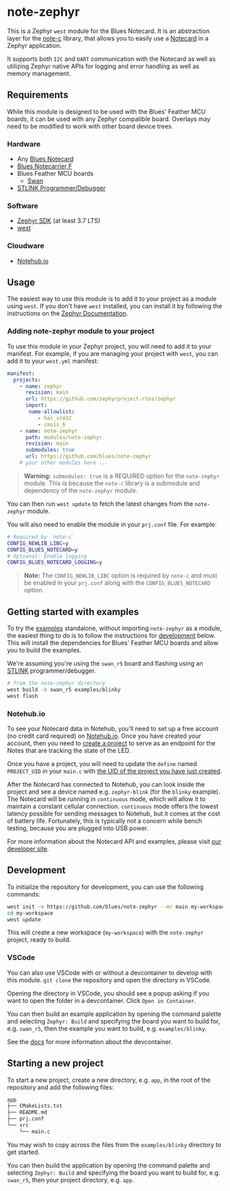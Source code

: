 # note-zephyr

This is a Zephyr `west` module for the Blues Notecard.
It is an abstraction layer for the [note-c](https://github.com/blues/note-c) library, that allows you to easily use a [Notecard](https://blues.com/products/notecard/) in a Zephyr application.

It supports both `I2C` and `UART` communication with the Notecard as well as utilizing Zephyr native APIs for logging and error handling as well as memory management.

## Requirements

While this module is designed to be used with the Blues' Feather MCU boards, it can be used with any Zephyr compatible board. Overlays may need to be modified to work with other board device trees.

### Hardware

- Any [Blues Notecard](https://shop.blues.io/collections/notecard)
- [Blues Notecarrier F](https://shop.blues.com/products/notecarrier-f)
- Blues Feather MCU boards
  - [Swan](https://shop.blues.io/products/swan)
- [STLINK Programmer/Debugger](https://shop.blues.io/collections/accessories/products/stlink-v3mini)

### Software

- [Zephyr SDK](https://docs.zephyrproject.org/3.7.0/develop/getting_started/index.html) (at least 3.7 LTS)
- [west](https://docs.zephyrproject.org/latest/guides/west/install.html)

### Cloudware

- [Notehub.io](https://notehub.io)

## Usage

The easiest way to use this module is to add it to your project as a module using `west`.
If you don't have `west` installed, you can install it by following the instructions on the [Zephyr Documentation](https://docs.zephyrproject.org/latest/guides/west/install.html).

### Adding note-zephyr module to your project

To use this module in your Zephyr project, you will need to add it to your manifest.
For example, if you are managing your project with `west`, you can add it to your `west.yml` manifest:

```yaml
manifest:
  projects:
    - name: zephyr
      revision: main
      url: https://github.com/zephyrproject-rtos/zephyr
      import:
       name-allowlist:
          - hal_stm32
          - cmsis_6
    - name: note-zephyr
      path: modules/note-zephyr
      revision: main
      submodules: true
      url: https://github.com/blues/note-zephyr
    # your other modules here ...
```

> **Warning:** `submodules: true` is a REQUIRED option for the `note-zephyr` module. This is because the `note-c` library is a submodule and dependency of the `note-zephyr` module.

You can then run `west update` to fetch the latest changes from the `note-zephyr` module.

You will also need to enable the module in your `prj.conf` file.
For example:

```sh
# Required by `note-c`
CONFIG_NEWLIB_LIBC=y
CONFIG_BLUES_NOTECARD=y
# Optional: Enable logging
CONFIG_BLUES_NOTECARD_LOGGING=y

```

> **Note:** The `CONFIG_NEWLIB_LIBC` option is required by `note-c` and must be enabled in your `prj.conf` along with the `CONFIG_BLUES_NOTECARD` option.

## Getting started with examples

To try the [examples](examples/README.md) standalone, without importing `note-zephyr` as a module, the easiest thing to do is to follow the instructions for [development](#development) below. This will install the dependencies for Blues' Feather MCU boards and allow you to build the examples.

We're assuming you're using the `swan_r5` board and flashing using an [STLINK](https://shop.blues.io/collections/accessories/products/stlink-v3mini) programmer/debugger.

```sh
# from the note-zephyr directory
west build -b swan_r5 examples/blinky
west flash
```

### Notehub.io

To see your Notecard data in Notehub, you'll need to set up a free account (no credit card required) on [Notehub.io](https://notehub.io).
Once you have created your account, then you need to [create a project](https://dev.blues.io/quickstart/notecard-quickstart/notecard-simulator/#create-a-notehub-project) to serve as an endpoint for the Notes that are tracking the state of the LED.

Once you have a project, you will need to update the `define` named `PROJECT_UID` in your `main.c` with [the UID of the project you have just created](https://blues.dev/notehub/notehub-walkthrough/#finding-a-productuid).

After the Notecard has connected to Notehub, you can look inside the project and see a device named e.g. `zephyr-blink` (for the `blinky` example).
The Notecard will be running in `continuous` mode, which will allow it to maintain a constant cellular connection.
`continuous` mode offers the lowest latency possible for sending messages to Notehub, but it comes at the cost of battery life. Fortunately, this is typically not a concern while bench testing, because you are plugged into USB power.

For more information about the Notecard API and examples, please visit [our developer site](https://blues.dev).

## Development

To initialize the repository for development, you can use the following commands:

```sh
west init -m https://github.com/blues/note-zephyr --mr main my-workspace
cd my-workspace
west update
```

This will create a new workspace (`my-workspace`) with the `note-zephyr` project, ready to build.

### VSCode

You can also use VSCode with or without a devcontainer to develop with this module.
`git clone` the repository and open the directory in VSCode.

Opening the directory in VSCode, you should see a popup asking if you want to open the folder in a devcontainer.
Click `Open in Container`.

You can then build an example application by opening the command palette and selecting `Zephyr: Build` and specifying the board you want to build for, e.g. `swan_r5`, then the example you want to build, e.g. `examples/blinky`.

See the [docs](docs/README.md) for more information about the devcontainer.

## Starting a new project

To start a new project, create a new directory, e.g. `app`, in the root of the repository and add the following files:

```bash
app
├── CMakeLists.txt
├── README.md
├── prj.conf
└── src
    └── main.c
```

You may wish to copy across the files from the `examples/blinky` directory to get started.

You can then build the application by opening the command palette and selecting `Zephyr: Build` and specifying the board you want to build for, e.g. `swan_r5`, then your project directory, e.g. `app`.

